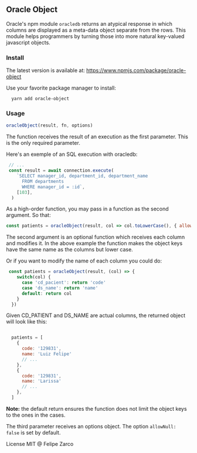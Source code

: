 
## Oracle Object

Oracle's npm module `oracledb` returns an atypical response in which columns are displayed as a meta-data object separate from the rows. This module helps programmers by turning those into more natural key-valued javascript objects.


### Install

The latest version is available at: https://www.npmjs.com/package/oracle-object

Use your favorite package manager to install:

```
  yarn add oracle-object
```

### Usage

```javascript
oracleObject(result, fn, options)
```

The function receives the result of an execution as the first parameter. This is the only required parameter.


Here's an exemple of an SQL execution with oracledb:

```javascript
 // ...
 const result = await connection.execute(
    `SELECT manager_id, department_id, department_name
      FROM departments
      WHERE manager_id = :id`,
    [103], 
  )
```

As a high-order function, you may pass in a function as the second argument. So that:

```javascript
const patients = oracleObject(result, col => col.toLowerCase(), { allowNull: true }) 
```


The second argument is an optional function which receives each column and modifies it. In the above example the function makes the object keys have the same name as the columns but lower case.

Or if you want to modify the name of each column you could do:

```javascript
 const patients = oracleObject(result, (col) => {
    switch(col) {
      case 'cd_pacient': return 'code'
      case 'ds_name': return 'name'
      default: return col
    }
  })

```
Given CD_PATIENT and DS_NAME are actual columns, the returned object will look like this:

```javascript

  patients = [
    {
      code: '129831',
      name: 'Luiz Felipe'
      // ...
    },
    {
      code: '129831',
      name: 'Larissa'
      // ...
    },
  ]

```

**Note:** the default return ensures the function does not limit the object keys to the ones in the cases.

The third parameter receives an options object. The option `allowNull: false` is set by default.

License MIT @ Felipe Zarco


